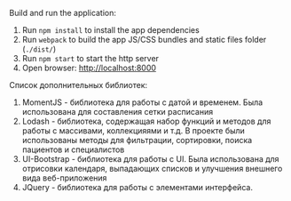 Build and run the application:

1. Run `npm install` to install the app dependencies
1. Run `webpack` to build the app JS/CSS bundles and static files folder (`./dist/`)
1. Run `npm start` to start the http server
1. Open browser: <http://localhost:8000>

Список дополнительных библиотек:

1. MomentJS - библиотека для работы с датой и временем. Была использована для составления сетки расписания
1. Lodash - библиотека, содержащая набор функций и методов для работы с массивами, коллекцияями и т.д. В проекте были использованы методы для фильтрации, сортировки, поиска пациентов и специалистов
1. UI-Bootstrap - библиотека для работы с UI. Была использована для отрисовки календаря, выпадающих списков и улучшения внешнего вида веб-приложения
1. JQuery - библиотека для работы с элементами интерфейса.
